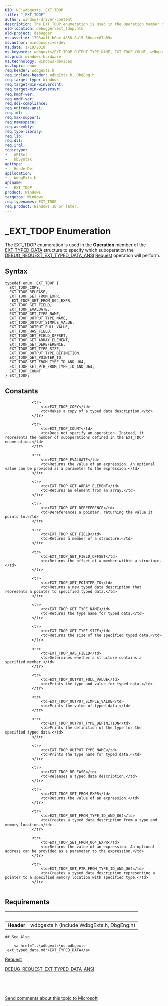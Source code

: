 ```yaml
---
UID: NE:wdbgexts._EXT_TDOP
title: "_EXT_TDOP"
author: windows-driver-content
description: The EXT_TDOP enumeration is used in the Operation member of the EXT_TYPED_DATA structure to specify which suboperation the DEBUG_REQUEST_EXT_TYPED_DATA_ANSI Request operation will perform.
old-location: debugger\ext_tdop.htm
old-project: debugger
ms.assetid: 1793aaff-b0ac-4858-8a15-56eace87a09a
ms.author: windowsdriverdev
ms.date: 1/19/2018
ms.keywords: wdbgexts/EXT_TDOP_OUTPUT_TYPE_NAME, EXT_TDOP_COUNT, wdbgexts/EXT_TDOP_GET_FIELD_OFFSET, EXT_TDOP_COPY, EXT_TDOP_OUTPUT_FULL_VALUE, wdbgexts/EXT_TDOP_EVALUATE, wdbgexts/EXT_TDOP_OUTPUT_SIMPLE_VALUE, wdbgexts/EXT_TDOP_OUTPUT_FULL_VALUE, wdbgexts/EXT_TDOP_GET_FIELD, EXT_TDOP_SET_FROM_EXPR, EXT_TDOP_GET_FIELD_OFFSET, EXT_TDOP_GET_TYPE_SIZE, wdbgexts/EXT_TDOP_SET_FROM_TYPE_ID_AND_U64, Structures_77246150-309c-4646-82b2-ba9c75d9a2d4.xml, wdbgexts/ EXT_TDOP_SET_FROM_U64_EXPR, wdbgexts/EXT_TDOP, wdbgexts/EXT_TDOP_COUNT, wdbgexts/EXT_TDOP_GET_ARRAY_ELEMENT, wdbgexts/EXT_TDOP_SET_FROM_EXPR, _EXT_TDOP, EXT_TDOP_GET_ARRAY_ELEMENT, EXT_TDOP_GET_FIELD, wdbgexts/EXT_TDOP_HAS_FIELD, EXT_TDOP_GET_DEREFERENCE, EXT_TDOP_GET_TYPE_NAME, wdbgexts/EXT_TDOP_SET_PTR_FROM_TYPE_ID_AND_U64, EXT_TDOP_OUTPUT_TYPE_NAME, wdbgexts/EXT_TDOP_GET_POINTER_TO, wdbgexts/EXT_TDOP_GET_DEREFERENCE, debugger.ext_tdop, EXT_TDOP_GET_POINTER_TO, wdbgexts/EXT_TDOP_RELEASE, EXT_TDOP_SET_FROM_U64_EXPR, wdbgexts/EXT_TDOP_OUTPUT_TYPE_DEFINITION, wdbgexts/EXT_TDOP_GET_TYPE_NAME, EXT_TDOP, wdbgexts/EXT_TDOP_COPY, EXT_TDOP_OUTPUT_TYPE_DEFINITION, EXT_TDOP enumeration [Windows Debugging], EXT_TDOP_SET_FROM_TYPE_ID_AND_U64, EXT_TDOP_SET_PTR_FROM_TYPE_ID_AND_U64, wdbgexts/EXT_TDOP_GET_TYPE_SIZE, EXT_TDOP_OUTPUT_SIMPLE_VALUE, EXT_TDOP_HAS_FIELD, EXT_TDOP_EVALUATE, EXT_TDOP_RELEASE
ms.prod: windows-hardware
ms.technology: windows-devices
ms.topic: enum
req.header: wdbgexts.h
req.include-header: WdbgExts.h, DbgEng.h
req.target-type: Windows
req.target-min-winverclnt: 
req.target-min-winversvr: 
req.kmdf-ver: 
req.umdf-ver: 
req.ddi-compliance: 
req.unicode-ansi: 
req.idl: 
req.max-support: 
req.namespace: 
req.assembly: 
req.type-library: 
req.lib: 
req.dll: 
req.irql: 
topictype:
-	APIRef
-	kbSyntax
apitype:
-	HeaderDef
apilocation:
-	WdbgExts.h
apiname:
-	EXT_TDOP
product: Windows
targetos: Windows
req.typenames: EXT_TDOP
req.product: Windows 10 or later.
---
```


# _EXT_TDOP Enumeration
The EXT_TDOP enumeration is used in the <b>Operation</b> member of the <a href="..\wdbgexts\ns-wdbgexts-_ext_typed_data.md">EXT_TYPED_DATA</a> structure to specify which suboperation the <a href="https://msdn.microsoft.com/library/windows/hardware/ff541547">DEBUG_REQUEST_EXT_TYPED_DATA_ANSI</a>
<a href="https://msdn.microsoft.com/efb3c93c-5405-418b-a063-afa8e5e9e59a"> Request</a> operation will perform.

## Syntax
````
typedef enum _EXT_TDOP { 
  EXT_TDOP_COPY,
  EXT_TDOP_RELEASE,
  EXT_TDOP_SET_FROM_EXPR,
   EXT_TDOP_SET_FROM_U64_EXPR,
  EXT_TDOP_GET_FIELD,
  EXT_TDOP_EVALUATE,
  EXT_TDOP_GET_TYPE_NAME,
  EXT_TDOP_OUTPUT_TYPE_NAME,
  EXT_TDOP_OUTPUT_SIMPLE_VALUE,
  EXT_TDOP_OUTPUT_FULL_VALUE,
  EXT_TDOP_HAS_FIELD,
  EXT_TDOP_GET_FIELD_OFFSET,
  EXT_TDOP_GET_ARRAY_ELEMENT,
  EXT_TDOP_GET_DEREFERENCE,
  EXT_TDOP_GET_TYPE_SIZE,
  EXT_TDOP_OUTPUT_TYPE_DEFINITION,
  EXT_TDOP_GET_POINTER_TO,
  EXT_TDOP_SET_FROM_TYPE_ID_AND_U64,
  EXT_TDOP_SET_PTR_FROM_TYPE_ID_AND_U64,
  EXT_TDOP_COUNT
} EXT_TDOP;
````

## Constants

<table>
            
                <tr>
                    <td>EXT_TDOP_COPY</td>
                    <td>Makes a copy of a typed data description.</td>
                </tr>
            
                <tr>
                    <td>EXT_TDOP_COUNT</td>
                    <td>Does not specify an operation. Instead, it represents the number of suboperations defined in the EXT_TDOP enumeration.</td>
                </tr>
            
                <tr>
                    <td>EXT_TDOP_EVALUATE</td>
                    <td>Returns the value of an expression. An optional value can be provided as a parameter to the expression.</td>
                </tr>
            
                <tr>
                    <td>EXT_TDOP_GET_ARRAY_ELEMENT</td>
                    <td>Returns an element from an array.</td>
                </tr>
            
                <tr>
                    <td>EXT_TDOP_GET_DEREFERENCE</td>
                    <td>Dereferences a pointer, returning the value it points to.</td>
                </tr>
            
                <tr>
                    <td>EXT_TDOP_GET_FIELD</td>
                    <td>Returns a member of a structure.</td>
                </tr>
            
                <tr>
                    <td>EXT_TDOP_GET_FIELD_OFFSET</td>
                    <td>Returns the offset of a member within a structure.</td>
                </tr>
            
                <tr>
                    <td>EXT_TDOP_GET_POINTER_TO</td>
                    <td>Returns a new typed data description that represents a pointer to specified typed data.</td>
                </tr>
            
                <tr>
                    <td>EXT_TDOP_GET_TYPE_NAME</td>
                    <td>Returns the type name for typed data.</td>
                </tr>
            
                <tr>
                    <td>EXT_TDOP_GET_TYPE_SIZE</td>
                    <td>Returns the size of the specified typed data.</td>
                </tr>
            
                <tr>
                    <td>EXT_TDOP_HAS_FIELD</td>
                    <td>Determines whether a structure contains a specified member.</td>
                </tr>
            
                <tr>
                    <td>EXT_TDOP_OUTPUT_FULL_VALUE</td>
                    <td>Prints the type and value for typed data.</td>
                </tr>
            
                <tr>
                    <td>EXT_TDOP_OUTPUT_SIMPLE_VALUE</td>
                    <td>Prints the value of typed data.</td>
                </tr>
            
                <tr>
                    <td>EXT_TDOP_OUTPUT_TYPE_DEFINITION</td>
                    <td>Prints the definition of the type for the specified typed data.</td>
                </tr>
            
                <tr>
                    <td>EXT_TDOP_OUTPUT_TYPE_NAME</td>
                    <td>Prints the type name for typed data.</td>
                </tr>
            
                <tr>
                    <td>EXT_TDOP_RELEASE</td>
                    <td>Releases a typed data description.</td>
                </tr>
            
                <tr>
                    <td>EXT_TDOP_SET_FROM_EXPR</td>
                    <td>Returns the value of an expression.</td>
                </tr>
            
                <tr>
                    <td>EXT_TDOP_SET_FROM_TYPE_ID_AND_U64</td>
                    <td>Creates a typed data description from a type and memory location.</td>
                </tr>
            
                <tr>
                    <td>EXT_TDOP_SET_FROM_U64_EXPR</td>
                    <td>Returns the value of an expression. An optional address can be provided as a parameter to the expression.</td>
                </tr>
            
                <tr>
                    <td>EXT_TDOP_SET_PTR_FROM_TYPE_ID_AND_U64</td>
                    <td>Creates a typed data description representing a pointer to a specified memory location with specified type.</td>
                </tr>
</table>


## Requirements
| &nbsp; | &nbsp; |
| ---- |:---- |
| **Header** | wdbgexts.h (include WdbgExts.h, DbgEng.h) |

    ## See Also

        <a href="..\wdbgexts\ns-wdbgexts-_ext_typed_data.md">EXT_TYPED_DATA</a>



<a href="https://msdn.microsoft.com/library/windows/hardware/ff554564">Request</a>



<a href="https://msdn.microsoft.com/library/windows/hardware/ff541547">DEBUG_REQUEST_EXT_TYPED_DATA_ANSI</a>



 

 

<a href="mailto:wsddocfb@microsoft.com?subject=Documentation%20feedback [debugger\debugger]:%20EXT_TDOP enumeration%20 RELEASE:%20(1/19/2018)&amp;body=%0A%0APRIVACY STATEMENT%0A%0AWe use your feedback to improve the documentation. We don't use your email address for any other purpose, and we'll remove your email address from our system after the issue that you're reporting is fixed. While we're working to fix this issue, we might send you an email message to ask for more info. Later, we might also send you an email message to let you know that we've addressed your feedback.%0A%0AFor more info about Microsoft's privacy policy, see http://privacy.microsoft.com/en-us/default.aspx." title="Send comments about this topic to Microsoft">Send comments about this topic to Microsoft</a>